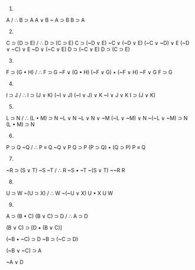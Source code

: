 1)

A / ∴ B ⊃ A
A ∨ B
~ A ⊃ B
B ⊃ A

2)

C ⊃ (D ⊃ E) / ∴ D ⊃ (C ⊃ E)
C ⊃ (~D ∨ E)
~C ∨ (~D ∨ E)
(~C ∨ ~D) ∨ E
(~D ∨ ~C) ∨ E
~D ∨ (~C ∨ E)
D ⊃ (~C ∨ E)
D ⊃ (C ⊃ E) 

3)

F ⊃ (G • H) / ∴ F ⊃ G
~F ∨ (G • H)
(~F ∨ G) • (~F ∨ H)
~F ∨ G
F ⊃ G

4)

I ⊃ J / ∴ I ⊃ (J ∨ K)
(~I ∨ J)
(~I ∨ J) ∨ K
~I ∨ J ∨ K
I ⊃ (J ∨ K)

5)

L ⊃ N / ∴ (L • M) ⊃ N
~L ∨ N
~L ∨ N ∨ ~M
(~L ∨ ~M) ∨ N
~(~L ∨ ~M) ⊃ N
(L • M) ⊃ N

6)

P ⊃ Q
~Q / ∴ P ≡ Q
~Q ∨ P
Q ⊃ P
(P ⊃ Q) • (Q ⊃ P)
P ≡ Q

7)

~R ⊃ (S ∨ T)
~S
~T / ∴ R
~S • ~T
~(S ∨ T)
\~\~R
R

8)

U ⊃ W
~(U ⊃ X) / ∴ W
~(~U ∨ X)
U • X
U
W

9)

A ⊃ (B • C)
(B ∨ C) ⊃ D / ∴ A ⊃ D

(B ∨ C) ⊃ \[D • (B ∨ C)\]


(~B • ~C) ⊃ D
~B ⊃ (~C ⊃ D)

(~B ∨ ~C) ⊃ A

~A ∨ D